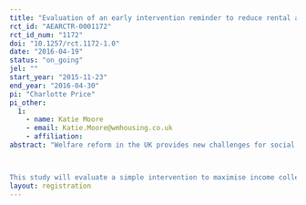 ```yaml
---
title: "Evaluation of an early intervention reminder to reduce rental arrears in social housing: randomised controlled trial"
rct_id: "AEARCTR-0001172"
rct_id_num: "1172"
doi: "10.1257/rct.1172-1.0"
date: "2016-04-19"
status: "on_going"
jel: ""
start_year: "2015-11-23"
end_year: "2016-04-30"
pi: "Charlotte Price"
pi_other:
  1:
    - name: Katie Moore
    - email: Katie.Moore@wmhousing.co.uk
    - affiliation: 
abstract: "Welfare reform in the UK provides new challenges for social housing providers and their tenants. The implementation of Universal Credit (UC), which replaces Housing Benefit (HB), means that rather than housing providers receiving rental payments directly for those receiving HB, and thus bypassing the tenant, tenants will instead receive a lump sum monthly payment into their bank account and must manage their rent and other outgoings themselves. Some of these customers are the most vulnerable in society and may have difficulty budgeting, particularly on a monthly basis. This poses a challenge for housing providers in meeting income collection targets, but also in ensuring that, as 'social landlords', the most vulnerable tenants are supported in managing their finances.

This study will evaluate a simple intervention to maximise income collection in a single social housing provider in the UK."
layout: registration
---
```


